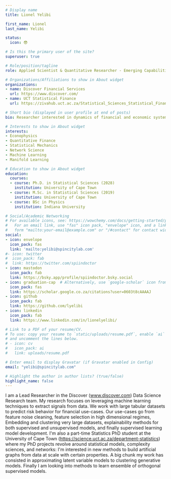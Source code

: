```yaml
---
# Display name
title: Lionel Yelibi

first_name: Lionel
last_name: Yelibi

status:
  icon: 😎

# Is this the primary user of the site?
superuser: true

# Role/position/tagline
role: Applied Scientist & Quantitative Researcher - Emerging Capabilities Research Group 

# Organizations/Affiliations to show in About widget
organizations:
- name: Discover Financial Services
  url: https://www.discover.com/
- name: UCT Statistical Finance
  url: https://zivahub.uct.ac.za/Statistical_Sciences_Statistical_Finance

# Short bio (displayed in user profile at end of posts)
bio: Researcher interested in dynamics of financial and economic systems through the length of complexity theory.

# Interests to show in About widget
interests:
- Econophysics
- Quantitative Finance
- Statistical Mechanics
- Network Science
- Machine Learning
- Manifold Learning

# Education to show in About widget
education:
  courses:
  - course: Ph.D. in Statistical Sciences (2028)
    institution: University of Cape Town
  - course: M.Sc. in Statistical Sciences (2019)
    institution: University of Cape Town
  - course: BSc in Physics
    institution: Indiana University

# Social/Academic Networking
# For available icons, see: https://wowchemy.com/docs/getting-started/page-builder/#icons
#   For an email link, use "fas" icon pack, "envelope" icon, and a link in the
#   form "mailto:your-email@example.com" or "/#contact" for contact widget.
social:
- icon: envelope
  icon_pack: fas
  link: 'mailto:yelibi@spincitylab.com'
#- icon: twitter
#  icon_pack: fab
#  link: https://twitter.com/spiindoctor
- icon: mastodon
  icon_pack: fab
  link: https://bsky.app/profile/spiindoctor.bsky.social
- icon: graduation-cap  # Alternatively, use `google-scholar` icon from `ai` icon pack
  icon_pack: fas
  link: https://scholar.google.co.za/citations?user=0603t8cAAAAJ
- icon: github
  icon_pack: fab
  link: https://github.com/lyelibi
- icon: linkedin
  icon_pack: fab
  link: https://www.linkedin.com/in/lionelyelibi/

# Link to a PDF of your resume/CV.
# To use: copy your resume to `static/uploads/resume.pdf`, enable `ai` icons in `params.toml`, 
# and uncomment the lines below.
# - icon: cv
#   icon_pack: ai
#   link: uploads/resume.pdf

# Enter email to display Gravatar (if Gravatar enabled in Config)
email: "yelibi@spincitylab.com"

# Highlight the author in author lists? (true/false)
highlight_name: false
---
```


I am a Lead Researcher in the Discover (www.discover.com) Data Science Research team. My research focuses on leveraging machine learning techniques to extract signals from data. We work with large tabular datasets to predict risk behavior for financial use-cases. Our use-cases go from feature noise cleaning, feature selection in high dimensional regimes, Embedding and clustering very large datasets, explainability methods for both supervised and unsupervised models, and finally supervised learning model development. I'm also a part-time Statistics PhD student at the University of Cape Town (https://science.uct.ac.za/department-statistics) where my PhD projects revolve around statistical models, complexity sciences, and networks: I'm interested in new methods to build artificial graphs from data at scale with certain properties. A big chunk my work has consisted in approximating latent variable models to clustering generative models. Finally I am looking into methods to learn ensemble of orthogonal supervised models.